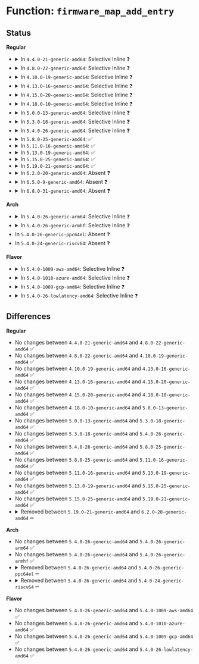 # Function: <code>firmware_map_add_entry</code>

## Status
<b>Regular</b>
<ul>
<li>
<details>
<summary>In <code>4.4.0-21-generic-amd64</code>: Selective Inline ❓</summary>

```c
int firmware_map_add_entry(u64 start, u64 end, const char * type, struct firmware_map_entry * entry)
```

```json
{
  "name": "firmware_map_add_entry",
  "collision_type": "Unique Static",
  "inline_type": "Selective",
  "funcs": [
    {
      "addr": 18446744071586143891,
      "name": "firmware_map_add_entry",
      "external": false,
      "loc": "drivers/firmware/memmap.c:150",
      "file": "drivers/firmware/memmap.c",
      "inline": "not declared, inlined",
      "caller_inline": [],
      "caller_func": [
        "drivers/firmware/memmap.c:firmware_map_add_hotplug",
        "drivers/firmware/memmap.c:firmware_map_add_early"
      ]
    }
  ],
  "symbols": [
    {
      "addr": 18446744071586143891,
      "name": "firmware_map_add_entry",
      "section": ".text",
      "bind": "STB_LOCAL",
      "size": 126
    }
  ]
}
```
</details>
</li>
<li>
<details>
<summary>In <code>4.8.0-22-generic-amd64</code>: Selective Inline ❓</summary>

```c
int firmware_map_add_entry(u64 start, u64 end, const char * type, struct firmware_map_entry * entry)
```

```json
{
  "name": "firmware_map_add_entry",
  "collision_type": "Unique Static",
  "inline_type": "Selective",
  "funcs": [
    {
      "addr": 18446744071586556758,
      "name": "firmware_map_add_entry",
      "external": false,
      "loc": "drivers/firmware/memmap.c:150",
      "file": "drivers/firmware/memmap.c",
      "inline": "not declared, inlined",
      "caller_inline": [],
      "caller_func": [
        "drivers/firmware/memmap.c:firmware_map_add_early",
        "drivers/firmware/memmap.c:firmware_map_add_hotplug"
      ]
    }
  ],
  "symbols": [
    {
      "addr": 18446744071586556758,
      "name": "firmware_map_add_entry",
      "section": ".text",
      "bind": "STB_LOCAL",
      "size": 126
    }
  ]
}
```
</details>
</li>
<li>
<details>
<summary>In <code>4.10.0-19-generic-amd64</code>: Selective Inline ❓</summary>

```c
int firmware_map_add_entry(u64 start, u64 end, const char * type, struct firmware_map_entry * entry)
```

```json
{
  "name": "firmware_map_add_entry",
  "collision_type": "Unique Static",
  "inline_type": "Selective",
  "funcs": [
    {
      "addr": 18446744071586738325,
      "name": "firmware_map_add_entry",
      "external": false,
      "loc": "drivers/firmware/memmap.c:150",
      "file": "drivers/firmware/memmap.c",
      "inline": "not declared, inlined",
      "caller_inline": [],
      "caller_func": [
        "drivers/firmware/memmap.c:firmware_map_add_early",
        "drivers/firmware/memmap.c:firmware_map_add_hotplug"
      ]
    }
  ],
  "symbols": [
    {
      "addr": 18446744071586738325,
      "name": "firmware_map_add_entry",
      "section": ".text",
      "bind": "STB_LOCAL",
      "size": 126
    }
  ]
}
```
</details>
</li>
<li>
<details>
<summary>In <code>4.13.0-16-generic-amd64</code>: Selective Inline ❓</summary>

```c
int firmware_map_add_entry(u64 start, u64 end, const char * type, struct firmware_map_entry * entry)
```

```json
{
  "name": "firmware_map_add_entry",
  "collision_type": "Unique Static",
  "inline_type": "Selective",
  "funcs": [
    {
      "addr": 18446744071586730197,
      "name": "firmware_map_add_entry",
      "external": false,
      "loc": "drivers/firmware/memmap.c:150",
      "file": "drivers/firmware/memmap.c",
      "inline": "not declared, inlined",
      "caller_inline": [],
      "caller_func": [
        "drivers/firmware/memmap.c:firmware_map_add_early",
        "drivers/firmware/memmap.c:firmware_map_add_hotplug"
      ]
    }
  ],
  "symbols": [
    {
      "addr": 18446744071586730197,
      "name": "firmware_map_add_entry",
      "section": ".text",
      "bind": "STB_LOCAL",
      "size": 126
    }
  ]
}
```
</details>
</li>
<li>
<details>
<summary>In <code>4.15.0-20-generic-amd64</code>: Selective Inline ❓</summary>

```c
int firmware_map_add_entry(u64 start, u64 end, const char * type, struct firmware_map_entry * entry)
```

```json
{
  "name": "firmware_map_add_entry",
  "collision_type": "Unique Static",
  "inline_type": "Selective",
  "funcs": [
    {
      "addr": 18446744071587214405,
      "name": "firmware_map_add_entry",
      "external": false,
      "loc": "drivers/firmware/memmap.c:150",
      "file": "drivers/firmware/memmap.c",
      "inline": "not declared, inlined",
      "caller_inline": [],
      "caller_func": [
        "drivers/firmware/memmap.c:firmware_map_add_early",
        "drivers/firmware/memmap.c:firmware_map_add_hotplug"
      ]
    }
  ],
  "symbols": [
    {
      "addr": 18446744071587214405,
      "name": "firmware_map_add_entry",
      "section": ".text",
      "bind": "STB_LOCAL",
      "size": 126
    }
  ]
}
```
</details>
</li>
<li>
<details>
<summary>In <code>4.18.0-10-generic-amd64</code>: Selective Inline ❓</summary>

```c
int firmware_map_add_entry(u64 start, u64 end, const char * type, struct firmware_map_entry * entry)
```

```json
{
  "name": "firmware_map_add_entry",
  "collision_type": "Unique Static",
  "inline_type": "Selective",
  "funcs": [
    {
      "addr": 18446744071587515298,
      "name": "firmware_map_add_entry",
      "external": false,
      "loc": "drivers/firmware/memmap.c:150",
      "file": "drivers/firmware/memmap.c",
      "inline": "not declared, inlined",
      "caller_inline": [],
      "caller_func": [
        "drivers/firmware/memmap.c:firmware_map_add_early",
        "drivers/firmware/memmap.c:firmware_map_add_hotplug"
      ]
    }
  ],
  "symbols": [
    {
      "addr": 18446744071587515298,
      "name": "firmware_map_add_entry",
      "section": ".text",
      "bind": "STB_LOCAL",
      "size": 124
    }
  ]
}
```
</details>
</li>
<li>
<details>
<summary>In <code>5.0.0-13-generic-amd64</code>: Selective Inline ❓</summary>

```c
int firmware_map_add_entry(u64 start, u64 end, const char * type, struct firmware_map_entry * entry)
```

```json
{
  "name": "firmware_map_add_entry",
  "collision_type": "Unique Static",
  "inline_type": "Selective",
  "funcs": [
    {
      "addr": 18446744071587695554,
      "name": "firmware_map_add_entry",
      "external": false,
      "loc": "drivers/firmware/memmap.c:150",
      "file": "drivers/firmware/memmap.c",
      "inline": "not declared, inlined",
      "caller_inline": [],
      "caller_func": [
        "drivers/firmware/memmap.c:firmware_map_add_early",
        "drivers/firmware/memmap.c:firmware_map_add_hotplug"
      ]
    }
  ],
  "symbols": [
    {
      "addr": 18446744071587695554,
      "name": "firmware_map_add_entry",
      "section": ".text",
      "bind": "STB_LOCAL",
      "size": 124
    }
  ]
}
```
</details>
</li>
<li>
<details>
<summary>In <code>5.3.0-18-generic-amd64</code>: Selective Inline ❓</summary>

```c
int firmware_map_add_entry(u64 start, u64 end, const char * type, struct firmware_map_entry * entry)
```

```json
{
  "name": "firmware_map_add_entry",
  "collision_type": "Unique Static",
  "inline_type": "Selective",
  "funcs": [
    {
      "addr": 18446744071587974777,
      "name": "firmware_map_add_entry",
      "external": false,
      "loc": "drivers/firmware/memmap.c:141",
      "file": "drivers/firmware/memmap.c",
      "inline": "not declared, inlined",
      "caller_inline": [],
      "caller_func": [
        "drivers/firmware/memmap.c:firmware_map_add_early",
        "drivers/firmware/memmap.c:firmware_map_add_hotplug"
      ]
    }
  ],
  "symbols": [
    {
      "addr": 18446744071587974777,
      "name": "firmware_map_add_entry",
      "section": ".text",
      "bind": "STB_LOCAL",
      "size": 124
    }
  ]
}
```
</details>
</li>
<li>
<details>
<summary>In <code>5.4.0-26-generic-amd64</code>: Selective Inline ❓</summary>

```c
int firmware_map_add_entry(u64 start, u64 end, const char * type, struct firmware_map_entry * entry)
```

```json
{
  "name": "firmware_map_add_entry",
  "collision_type": "Unique Static",
  "inline_type": "Selective",
  "funcs": [
    {
      "addr": 18446744071588181913,
      "name": "firmware_map_add_entry",
      "external": false,
      "loc": "drivers/firmware/memmap.c:141",
      "file": "drivers/firmware/memmap.c",
      "inline": "not declared, inlined",
      "caller_inline": [],
      "caller_func": [
        "drivers/firmware/memmap.c:firmware_map_add_early",
        "drivers/firmware/memmap.c:firmware_map_add_hotplug"
      ]
    }
  ],
  "symbols": [
    {
      "addr": 18446744071588181913,
      "name": "firmware_map_add_entry",
      "section": ".text",
      "bind": "STB_LOCAL",
      "size": 124
    }
  ]
}
```
</details>
</li>
<li>
<details>
<summary>In <code>5.8.0-25-generic-amd64</code>: ✅</summary>

```c
int firmware_map_add_entry(u64 start, u64 end, const char * type, struct firmware_map_entry * entry)
```

```json
{
  "name": "firmware_map_add_entry",
  "collision_type": "Unique Static",
  "inline_type": "No",
  "funcs": [
    {
      "addr": 18446744071589047140,
      "name": "firmware_map_add_entry",
      "external": false,
      "loc": "drivers/firmware/memmap.c:141",
      "file": "drivers/firmware/memmap.c",
      "inline": "seen, unknown",
      "caller_inline": [],
      "caller_func": [
        "drivers/firmware/memmap.c:firmware_map_add_early",
        "drivers/firmware/memmap.c:firmware_map_add_hotplug"
      ]
    }
  ],
  "symbols": [
    {
      "addr": 18446744071589047140,
      "name": "firmware_map_add_entry",
      "section": ".text",
      "bind": "STB_LOCAL",
      "size": 124
    }
  ]
}
```
</details>
</li>
<li>
<details>
<summary>In <code>5.11.0-16-generic-amd64</code>: ✅</summary>

```c
int firmware_map_add_entry(u64 start, u64 end, const char * type, struct firmware_map_entry * entry)
```

```json
{
  "name": "firmware_map_add_entry",
  "collision_type": "Unique Static",
  "inline_type": "No",
  "funcs": [
    {
      "addr": 18446744071591605694,
      "name": "firmware_map_add_entry",
      "external": false,
      "loc": "drivers/firmware/memmap.c:141",
      "file": "drivers/firmware/memmap.c",
      "inline": "seen, unknown",
      "caller_inline": [],
      "caller_func": [
        "drivers/firmware/memmap.c:firmware_map_add_early",
        "drivers/firmware/memmap.c:firmware_map_add_hotplug"
      ]
    }
  ],
  "symbols": [
    {
      "addr": 18446744071591605694,
      "name": "firmware_map_add_entry",
      "section": ".text",
      "bind": "STB_LOCAL",
      "size": 124
    }
  ]
}
```
</details>
</li>
<li>
<details>
<summary>In <code>5.13.0-19-generic-amd64</code>: ✅</summary>

```c
int firmware_map_add_entry(u64 start, u64 end, const char * type, struct firmware_map_entry * entry)
```

```json
{
  "name": "firmware_map_add_entry",
  "collision_type": "Unique Static",
  "inline_type": "No",
  "funcs": [
    {
      "addr": 18446744071591549527,
      "name": "firmware_map_add_entry",
      "external": false,
      "loc": "drivers/firmware/memmap.c:141",
      "file": "drivers/firmware/memmap.c",
      "inline": "seen, unknown",
      "caller_inline": [],
      "caller_func": [
        "drivers/firmware/memmap.c:firmware_map_add_early",
        "drivers/firmware/memmap.c:firmware_map_add_hotplug"
      ]
    }
  ],
  "symbols": [
    {
      "addr": 18446744071591549527,
      "name": "firmware_map_add_entry",
      "section": ".text",
      "bind": "STB_LOCAL",
      "size": 124
    }
  ]
}
```
</details>
</li>
<li>
<details>
<summary>In <code>5.15.0-25-generic-amd64</code>: ✅</summary>

```c
int firmware_map_add_entry(u64 start, u64 end, const char * type, struct firmware_map_entry * entry)
```

```json
{
  "name": "firmware_map_add_entry",
  "collision_type": "Unique Static",
  "inline_type": "No",
  "funcs": [
    {
      "addr": 18446744071592668845,
      "name": "firmware_map_add_entry",
      "external": false,
      "loc": "drivers/firmware/memmap.c:141",
      "file": "drivers/firmware/memmap.c",
      "inline": "seen, unknown",
      "caller_inline": [],
      "caller_func": [
        "drivers/firmware/memmap.c:firmware_map_add_early",
        "drivers/firmware/memmap.c:firmware_map_add_hotplug"
      ]
    }
  ],
  "symbols": [
    {
      "addr": 18446744071592668845,
      "name": "firmware_map_add_entry",
      "section": ".text",
      "bind": "STB_LOCAL",
      "size": 124
    }
  ]
}
```
</details>
</li>
<li>
<details>
<summary>In <code>5.19.0-21-generic-amd64</code>: ✅</summary>

```c
int firmware_map_add_entry(u64 start, u64 end, const char * type, struct firmware_map_entry * entry)
```

```json
{
  "name": "firmware_map_add_entry",
  "collision_type": "Unique Static",
  "inline_type": "No",
  "funcs": [
    {
      "addr": 18446744071594554164,
      "name": "firmware_map_add_entry",
      "external": false,
      "loc": "drivers/firmware/memmap.c:142",
      "file": "drivers/firmware/memmap.c",
      "inline": "seen, unknown",
      "caller_inline": [],
      "caller_func": [
        "drivers/firmware/memmap.c:firmware_map_add_early",
        "drivers/firmware/memmap.c:firmware_map_add_hotplug"
      ]
    }
  ],
  "symbols": [
    {
      "addr": 18446744071594554164,
      "name": "firmware_map_add_entry",
      "section": ".text",
      "bind": "STB_LOCAL",
      "size": 136
    }
  ]
}
```
</details>
</li>
<li>
<details>
<summary>In <code>6.2.0-20-generic-amd64</code>: Absent ❓</summary>

```json
{
  "name": "firmware_map_add_entry",
  "collision_type": "Unique Static",
  "inline_type": "Full",
  "funcs": [
    {
      "addr": 18446744071628154507,
      "name": "firmware_map_add_entry",
      "external": false,
      "loc": "drivers/firmware/memmap.c:142",
      "file": "drivers/firmware/memmap.c",
      "inline": "not declared, inlined",
      "caller_inline": [
        "drivers/firmware/memmap.c:firmware_map_add_early",
        "drivers/firmware/memmap.c:firmware_map_add_hotplug"
      ],
      "caller_func": []
    }
  ],
  "symbols": []
}
```
</details>
</li>
<li>
<details>
<summary>In <code>6.5.0-9-generic-amd64</code>: Absent ❓</summary>

```json
{
  "name": "firmware_map_add_entry",
  "collision_type": "Unique Static",
  "inline_type": "Full",
  "funcs": [
    {
      "addr": 18446744071619921579,
      "name": "firmware_map_add_entry",
      "external": false,
      "loc": "drivers/firmware/memmap.c:142",
      "file": "drivers/firmware/memmap.c",
      "inline": "not declared, inlined",
      "caller_inline": [
        "drivers/firmware/memmap.c:firmware_map_add_early",
        "drivers/firmware/memmap.c:firmware_map_add_hotplug"
      ],
      "caller_func": []
    }
  ],
  "symbols": []
}
```
</details>
</li>
<li>
<details>
<summary>In <code>6.8.0-31-generic-amd64</code>: Absent ❓</summary>

```json
{
  "name": "firmware_map_add_entry",
  "collision_type": "Unique Static",
  "inline_type": "Full",
  "funcs": [
    {
      "addr": 18446744071622231755,
      "name": "firmware_map_add_entry",
      "external": false,
      "loc": "drivers/firmware/memmap.c:142",
      "file": "drivers/firmware/memmap.c",
      "inline": "not declared, inlined",
      "caller_inline": [
        "drivers/firmware/memmap.c:firmware_map_add_early",
        "drivers/firmware/memmap.c:firmware_map_add_hotplug"
      ],
      "caller_func": []
    }
  ],
  "symbols": []
}
```
</details>
</li>
</ul>
<b>Arch</b>
<ul>
<li>
<details>
<summary>In <code>5.4.0-26-generic-arm64</code>: Selective Inline ❓</summary>

```c
int firmware_map_add_entry(u64 start, u64 end, const char * type, struct firmware_map_entry * entry)
```

```json
{
  "name": "firmware_map_add_entry",
  "collision_type": "Unique Static",
  "inline_type": "Selective",
  "funcs": [
    {
      "addr": 18446603336501486500,
      "name": "firmware_map_add_entry",
      "external": false,
      "loc": "drivers/firmware/memmap.c:141",
      "file": "drivers/firmware/memmap.c",
      "inline": "not declared, inlined",
      "caller_inline": [],
      "caller_func": [
        "drivers/firmware/memmap.c:firmware_map_add_early",
        "drivers/firmware/memmap.c:firmware_map_add_hotplug"
      ]
    }
  ],
  "symbols": [
    {
      "addr": 18446603336501486500,
      "name": "firmware_map_add_entry",
      "section": ".text",
      "bind": "STB_LOCAL",
      "size": 172
    }
  ]
}
```
</details>
</li>
<li>
<details>
<summary>In <code>5.4.0-26-generic-armhf</code>: Selective Inline ❓</summary>

```c
int firmware_map_add_entry(u64 start, u64 end, const char * type, struct firmware_map_entry * entry)
```

```json
{
  "name": "firmware_map_add_entry",
  "collision_type": "Unique Static",
  "inline_type": "Selective",
  "funcs": [
    {
      "addr": 3234026240,
      "name": "firmware_map_add_entry",
      "external": false,
      "loc": "drivers/firmware/memmap.c:141",
      "file": "drivers/firmware/memmap.c",
      "inline": "not declared, inlined",
      "caller_inline": [],
      "caller_func": [
        "drivers/firmware/memmap.c:firmware_map_add_early",
        "drivers/firmware/memmap.c:firmware_map_add_hotplug"
      ]
    }
  ],
  "symbols": [
    {
      "addr": 3234026240,
      "name": "firmware_map_add_entry",
      "section": ".text",
      "bind": "STB_LOCAL",
      "size": 184
    }
  ]
}
```
</details>
</li>
<li>
In <code>5.4.0-26-generic-ppc64el</code>: Absent ❓
</li>
<li>
In <code>5.4.0-24-generic-riscv64</code>: Absent ❓
</li>
</ul>
<b>Flavor</b>
<ul>
<li>
<details>
<summary>In <code>5.4.0-1009-aws-amd64</code>: Selective Inline ❓</summary>

```c
int firmware_map_add_entry(u64 start, u64 end, const char * type, struct firmware_map_entry * entry)
```

```json
{
  "name": "firmware_map_add_entry",
  "collision_type": "Unique Static",
  "inline_type": "Selective",
  "funcs": [
    {
      "addr": 18446744071587800345,
      "name": "firmware_map_add_entry",
      "external": false,
      "loc": "drivers/firmware/memmap.c:141",
      "file": "drivers/firmware/memmap.c",
      "inline": "not declared, inlined",
      "caller_inline": [],
      "caller_func": [
        "drivers/firmware/memmap.c:firmware_map_add_early",
        "drivers/firmware/memmap.c:firmware_map_add_hotplug"
      ]
    }
  ],
  "symbols": [
    {
      "addr": 18446744071587800345,
      "name": "firmware_map_add_entry",
      "section": ".text",
      "bind": "STB_LOCAL",
      "size": 124
    }
  ]
}
```
</details>
</li>
<li>
<details>
<summary>In <code>5.4.0-1010-azure-amd64</code>: Selective Inline ❓</summary>

```c
int firmware_map_add_entry(u64 start, u64 end, const char * type, struct firmware_map_entry * entry)
```

```json
{
  "name": "firmware_map_add_entry",
  "collision_type": "Unique Static",
  "inline_type": "Selective",
  "funcs": [
    {
      "addr": 18446744071587503769,
      "name": "firmware_map_add_entry",
      "external": false,
      "loc": "drivers/firmware/memmap.c:141",
      "file": "drivers/firmware/memmap.c",
      "inline": "not declared, inlined",
      "caller_inline": [],
      "caller_func": [
        "drivers/firmware/memmap.c:firmware_map_add_early",
        "drivers/firmware/memmap.c:firmware_map_add_hotplug"
      ]
    }
  ],
  "symbols": [
    {
      "addr": 18446744071587503769,
      "name": "firmware_map_add_entry",
      "section": ".text",
      "bind": "STB_LOCAL",
      "size": 124
    }
  ]
}
```
</details>
</li>
<li>
<details>
<summary>In <code>5.4.0-1009-gcp-amd64</code>: Selective Inline ❓</summary>

```c
int firmware_map_add_entry(u64 start, u64 end, const char * type, struct firmware_map_entry * entry)
```

```json
{
  "name": "firmware_map_add_entry",
  "collision_type": "Unique Static",
  "inline_type": "Selective",
  "funcs": [
    {
      "addr": 18446744071588136441,
      "name": "firmware_map_add_entry",
      "external": false,
      "loc": "drivers/firmware/memmap.c:141",
      "file": "drivers/firmware/memmap.c",
      "inline": "not declared, inlined",
      "caller_inline": [],
      "caller_func": [
        "drivers/firmware/memmap.c:firmware_map_add_early",
        "drivers/firmware/memmap.c:firmware_map_add_hotplug"
      ]
    }
  ],
  "symbols": [
    {
      "addr": 18446744071588136441,
      "name": "firmware_map_add_entry",
      "section": ".text",
      "bind": "STB_LOCAL",
      "size": 124
    }
  ]
}
```
</details>
</li>
<li>
<details>
<summary>In <code>5.4.0-26-lowlatency-amd64</code>: Selective Inline ❓</summary>

```c
int firmware_map_add_entry(u64 start, u64 end, const char * type, struct firmware_map_entry * entry)
```

```json
{
  "name": "firmware_map_add_entry",
  "collision_type": "Unique Static",
  "inline_type": "Selective",
  "funcs": [
    {
      "addr": 18446744071588253964,
      "name": "firmware_map_add_entry",
      "external": false,
      "loc": "drivers/firmware/memmap.c:141",
      "file": "drivers/firmware/memmap.c",
      "inline": "not declared, inlined",
      "caller_inline": [],
      "caller_func": [
        "drivers/firmware/memmap.c:firmware_map_add_early",
        "drivers/firmware/memmap.c:firmware_map_add_hotplug"
      ]
    }
  ],
  "symbols": [
    {
      "addr": 18446744071588253964,
      "name": "firmware_map_add_entry",
      "section": ".text",
      "bind": "STB_LOCAL",
      "size": 124
    }
  ]
}
```
</details>
</li>
</ul>

## Differences
<b>Regular</b>
<ul>
<li>
No changes between <code>4.4.0-21-generic-amd64</code> and <code>4.8.0-22-generic-amd64</code> ✅
</li>
<li>
No changes between <code>4.8.0-22-generic-amd64</code> and <code>4.10.0-19-generic-amd64</code> ✅
</li>
<li>
No changes between <code>4.10.0-19-generic-amd64</code> and <code>4.13.0-16-generic-amd64</code> ✅
</li>
<li>
No changes between <code>4.13.0-16-generic-amd64</code> and <code>4.15.0-20-generic-amd64</code> ✅
</li>
<li>
No changes between <code>4.15.0-20-generic-amd64</code> and <code>4.18.0-10-generic-amd64</code> ✅
</li>
<li>
No changes between <code>4.18.0-10-generic-amd64</code> and <code>5.0.0-13-generic-amd64</code> ✅
</li>
<li>
No changes between <code>5.0.0-13-generic-amd64</code> and <code>5.3.0-18-generic-amd64</code> ✅
</li>
<li>
No changes between <code>5.3.0-18-generic-amd64</code> and <code>5.4.0-26-generic-amd64</code> ✅
</li>
<li>
No changes between <code>5.4.0-26-generic-amd64</code> and <code>5.8.0-25-generic-amd64</code> ✅
</li>
<li>
No changes between <code>5.8.0-25-generic-amd64</code> and <code>5.11.0-16-generic-amd64</code> ✅
</li>
<li>
No changes between <code>5.11.0-16-generic-amd64</code> and <code>5.13.0-19-generic-amd64</code> ✅
</li>
<li>
No changes between <code>5.13.0-19-generic-amd64</code> and <code>5.15.0-25-generic-amd64</code> ✅
</li>
<li>
No changes between <code>5.15.0-25-generic-amd64</code> and <code>5.19.0-21-generic-amd64</code> ✅
</li>
<li>
<details>
<summary>Removed between <code>5.19.0-21-generic-amd64</code> and <code>6.2.0-20-generic-amd64</code> ➖</summary>

```c
int firmware_map_add_entry(u64 start, u64 end, const char * type, struct firmware_map_entry * entry)
```
</details>
</li>
</ul>
<b>Arch</b>
<ul>
<li>
No changes between <code>5.4.0-26-generic-amd64</code> and <code>5.4.0-26-generic-arm64</code> ✅
</li>
<li>
No changes between <code>5.4.0-26-generic-amd64</code> and <code>5.4.0-26-generic-armhf</code> ✅
</li>
<li>
<details>
<summary>Removed between <code>5.4.0-26-generic-amd64</code> and <code>5.4.0-26-generic-ppc64el</code> ➖</summary>

```c
int firmware_map_add_entry(u64 start, u64 end, const char * type, struct firmware_map_entry * entry)
```
</details>
</li>
<li>
<details>
<summary>Removed between <code>5.4.0-26-generic-amd64</code> and <code>5.4.0-24-generic-riscv64</code> ➖</summary>

```c
int firmware_map_add_entry(u64 start, u64 end, const char * type, struct firmware_map_entry * entry)
```
</details>
</li>
</ul>
<b>Flavor</b>
<ul>
<li>
No changes between <code>5.4.0-26-generic-amd64</code> and <code>5.4.0-1009-aws-amd64</code> ✅
</li>
<li>
No changes between <code>5.4.0-26-generic-amd64</code> and <code>5.4.0-1010-azure-amd64</code> ✅
</li>
<li>
No changes between <code>5.4.0-26-generic-amd64</code> and <code>5.4.0-1009-gcp-amd64</code> ✅
</li>
<li>
No changes between <code>5.4.0-26-generic-amd64</code> and <code>5.4.0-26-lowlatency-amd64</code> ✅
</li>
</ul>
